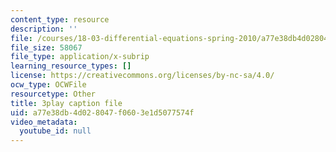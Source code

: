 ```yaml
---
content_type: resource
description: ''
file: /courses/18-03-differential-equations-spring-2010/a77e38db4d028047f0603e1d5077574f_e3FfmXtkppM.srt
file_size: 58067
file_type: application/x-subrip
learning_resource_types: []
license: https://creativecommons.org/licenses/by-nc-sa/4.0/
ocw_type: OCWFile
resourcetype: Other
title: 3play caption file
uid: a77e38db-4d02-8047-f060-3e1d5077574f
video_metadata:
  youtube_id: null
---
```

